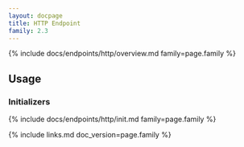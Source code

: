 ```yaml
---
layout: docpage
title: HTTP Endpoint
family: 2.3
---
```


{% include docs/endpoints/http/overview.md family=page.family %}


## Usage

### Initializers

{% include docs/endpoints/http/init.md family=page.family %}


{% include links.md doc_version=page.family %}
